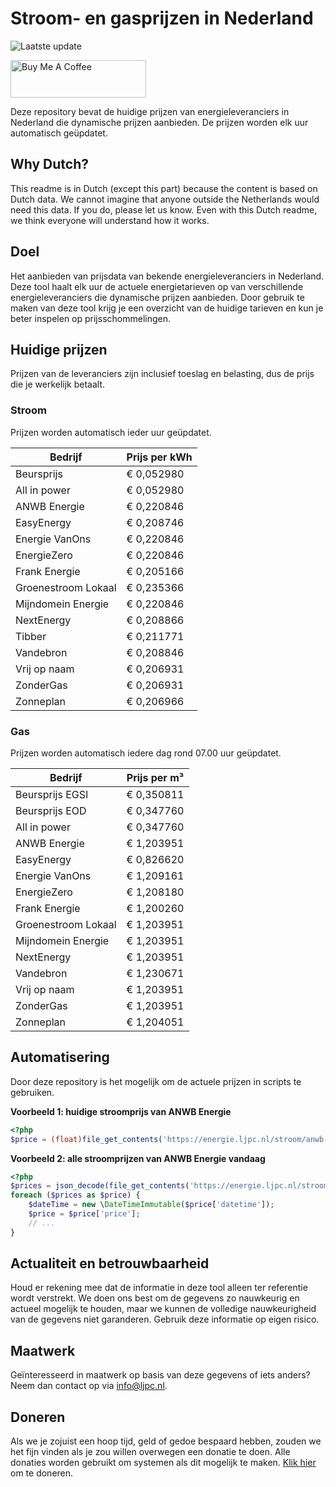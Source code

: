 # Stroom- en gasprijzen in Nederland

![Laatste update](https://img.shields.io/badge/laatste%20update-2025--04--18%2014%3A00%20CET-brightgreen)

<a href="https://www.buymeacoffee.com/Lars-" target="_blank"><img src="https://cdn.buymeacoffee.com/buttons/v2/default-orange.png" alt="Buy Me A Coffee" height="60" style="height: 60px !important;width: 217px !important;" ></a>

Deze repository bevat de huidige prijzen van energieleveranciers in Nederland die dynamische prijzen aanbieden. De prijzen worden elk uur automatisch geüpdatet.

## Why Dutch?

This readme is in Dutch (except this part) because the content is based on Dutch data. We cannot imagine that anyone outside the Netherlands would need this data. If you do, please let us know. Even with this Dutch readme, we think
everyone will understand how it works.

## Doel

Het aanbieden van prijsdata van bekende energieleveranciers in Nederland. Deze tool haalt elk uur de actuele energietarieven op van verschillende energieleveranciers die dynamische prijzen aanbieden. Door gebruik te maken van deze tool
krijg je een overzicht van de huidige tarieven en kun je beter inspelen op prijsschommelingen.

## Huidige prijzen

Prijzen van de leveranciers zijn inclusief toeslag en belasting, dus de prijs die je werkelijk betaalt.

### Stroom

Prijzen worden automatisch ieder uur geüpdatet.

 Bedrijf | Prijs per kWh 
---------|---------------
Beursprijs | € 0,052980
All in power | € 0,052980
ANWB Energie | € 0,220846
EasyEnergy | € 0,208746
Energie VanOns | € 0,220846
EnergieZero | € 0,220846
Frank Energie | € 0,205166
Groenestroom Lokaal | € 0,235366
Mijndomein Energie | € 0,220846
NextEnergy | € 0,208866
Tibber | € 0,211771
Vandebron | € 0,208846
Vrij op naam | € 0,206931
ZonderGas | € 0,206931
Zonneplan | € 0,206966


### Gas

Prijzen worden automatisch iedere dag rond 07.00 uur geüpdatet.

 Bedrijf | Prijs per m³ 
---------|--------------
Beursprijs EGSI | € 0,350811
Beursprijs EOD | € 0,347760
All in power | € 0,347760
ANWB Energie | € 1,203951
EasyEnergy | € 0,826620
Energie VanOns | € 1,209161
EnergieZero | € 1,208180
Frank Energie | € 1,200260
Groenestroom Lokaal | € 1,203951
Mijndomein Energie | € 1,203951
NextEnergy | € 1,203951
Vandebron | € 1,230671
Vrij op naam | € 1,203951
ZonderGas | € 1,203951
Zonneplan | € 1,204051


## Automatisering

Door deze repository is het mogelijk om de actuele prijzen in scripts te gebruiken.

**Voorbeeld 1: huidige stroomprijs van ANWB Energie**

```php
<?php
$price = (float)file_get_contents('https://energie.ljpc.nl/stroom/anwb-energie-nu.txt');

```

**Voorbeeld 2: alle stroomprijzen van ANWB Energie vandaag**

```php
<?php
$prices = json_decode(file_get_contents('https://energie.ljpc.nl/stroom/all-in-power-vandaag.json'),true);
foreach ($prices as $price) {
    $dateTime = new \DateTimeImmutable($price['datetime']);
    $price = $price['price'];
    // ...
}
```

## Actualiteit en betrouwbaarheid

Houd er rekening mee dat de informatie in deze tool alleen ter referentie wordt verstrekt. We doen ons best om de gegevens zo nauwkeurig en actueel mogelijk te houden, maar we kunnen de volledige nauwkeurigheid van de gegevens niet
garanderen. Gebruik deze informatie op eigen risico.

## Maatwerk

Geïnteresseerd in maatwerk op basis van deze gegevens of iets anders? Neem dan contact op
via [info@ljpc.nl](mailto:info@ljpc.nl?subject=Energie%20prijzen).

## Doneren

Als we je zojuist een hoop tijd, geld of gedoe bespaard hebben, zouden we het fijn vinden als je zou willen overwegen een
donatie te doen. Alle donaties worden gebruikt om systemen als dit mogelijk te
maken. [Klik hier](https://www.buymeacoffee.com/Lars-) om te doneren.
